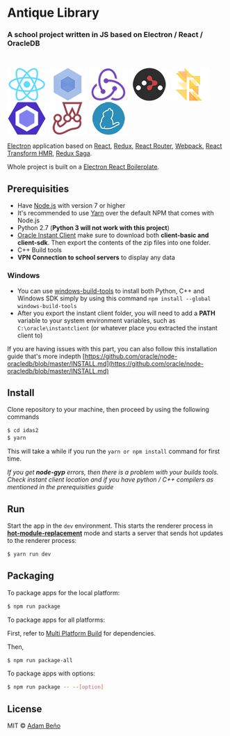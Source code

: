 # Antique Library

### A school project written in JS based on Electron / React / OracleDB
<br/>

[![React](/internals/img/react-padded-90.png)](https://facebook.github.io/react/)
[![Webpack](/internals/img/webpack-padded-90.png)](https://webpack.github.io/)
[![Redux](/internals/img/redux-padded-90.png)](http://redux.js.org/)
[![React Router](/internals/img/react-router-padded-90.png)](https://github.com/ReactTraining/react-router)
[![Flow](/internals/img/flow-padded-90.png)](https://flowtype.org/)
[![ESLint](/internals/img/eslint-padded-90.png)](http://eslint.org/)
[![Jest](/internals/img/jest-padded-90.png)](https://facebook.github.io/jest/)
[![Yarn](/internals/img/yarn-padded-90.png)](https://yarnpkg.com/)

[Electron](http://electron.atom.io/) application based on [React](https://facebook.github.io/react/), [Redux](https://github.com/reactjs/redux), [React Router](https://github.com/reactjs/react-router), [Webpack](http://webpack.github.io/docs/), [React Transform HMR](https://github.com/gaearon/react-transform-hmr), [Redux Saga](https://github.com/redux-saga/redux-saga).

Whole project is built on a [Electron React Boilerplate](https://github.com/chentsulin/electron-react-boilerplate).

## Prerequisities
* Have [Node.js](https://nodejs.org/en/) with version 7 or higher
* It's recommended to use [Yarn](https://yarnpkg.com/en/) over the default NPM that comes with Node.js
* Python 2.7 (**Python 3 will not work with this project**)
* [Oracle Instant Client](http://www.oracle.com/technetwork/database/features/instant-client/index-097480.html) make sure to download both **client-basic and client-sdk**. Then export the contents of the zip files into one folder.
* C++ Build tools
* **VPN Connection to school servers** to display any data

### Windows
* You can use [windows-build-tools](https://www.npmjs.com/package/windows-build-tools) to install both Python, C++ and Windows SDK simply by using this command `npm install --global windows-build-tools`
* After you export the instant client folder, you will need to add a **PATH** variable to your system environment variables, such as `C:\oracle\instantclient` (or whatever place you extracted the instant client to)

If you are having issues with this part, you can also follow this installation guide that's more indepth [https://github.com/oracle/node-oracledb/blob/master/INSTALL.md](https://github.com/oracle/node-oracledb/blob/master/INSTALL.md)

## Install
Clone repository to your machine, then proceed by using the following commands
```bash 
$ cd idas2
$ yarn
```
This will take a while if you run the `yarn or npm install` command for first time.

*If you get **node-gyp** errors, then there is a problem with your builds tools. Check instant client location and if you have python / C++ compilers as mentioned in the prerequisities guide*

## Run

Start the app in the `dev` environment. This starts the renderer process in [**hot-module-replacement**](https://webpack.js.org/guides/hmr-react/) mode and starts a server that sends hot updates to the renderer process:

```bash
$ yarn run dev
```

## Packaging

To package apps for the local platform:

```bash
$ npm run package
```

To package apps for all platforms:

First, refer to [Multi Platform Build](https://www.electron.build/multi-platform-build) for dependencies.

Then,
```bash
$ npm run package-all
```

To package apps with options:

```bash
$ npm run package -- --[option]
```

## License
MIT © [Adam Beňo](https://github.com/Adam-Beno)
